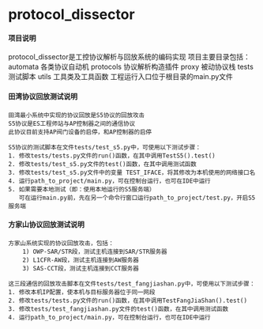 # protocol_dissector

#### 项目说明
protocol_dissector是工控协议解析与回放系统的编码实现
项目主要目录包括：
	automata   各类协议自动机
	protocols  协议解析构造插件
	proxy      被动协议栈
	tests      测试脚本
	utils      工具类及工具函数
工程运行入口位于根目录的main.py文件

#### 田湾协议回放测试说明
	田湾最小系统中实现的协议回放是S5协议的回放攻击
	S5协议是ES工程师站与AP控制器之间的通信协议
	此协议目前支持AP阀门设备的启停，和AP控制器的启停
	
	S5协议的测试脚本在文件tests/test_s5.py中，可使用以下测试步骤：
	1. 修改tests/tests.py文件的run()函数，在其中调用TestS5().test()
	2. 修改tests/test_s5.py文件的test()函数，在其中调用测试函数
	3. 修改tests/test_s5.py文件中的变量 TEST_IFACE，将其修改为本机使用的网络接口名
	4. 运行path_to_project/main.py，可在控制台运行，也可在IDE中运行
	5. 如果需要本地测试（即：使用本地运行的S5服务端）
	   可在运行main.py前，先在另一个命令行窗口运行path_to_project/test.py，开启S5服务端

#### 方家山协议回放测试说明
	方家山系统实现的协议回放攻击，包括：
		1) OWP-SAR/STR段，测试主机连接到SAR/STR服务器
		2) L1CFR-AW段，测试主机连接到AW服务器
		3) SAS-CCT段，测试主机连接到CCT服务器
		
	这三段通信的回放攻击脚本在文件tests/test_fangjiashan.py中，可使用以下测试步骤：
	1. 修改本机IP配置，使本机与目标服务器位于同一网段
	2. 修改tests/tests.py文件的run()函数，在其中调用TestFangJiaShan().test()
	3. 修改tests/test_fangjiashan.py文件的test()函数，在其中调用测试函数
	4. 运行path_to_project/main.py，可在控制台运行，也可在IDE中运行
	